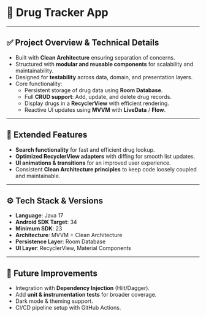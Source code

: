 # 💊 Drug Tracker App

---

## ✅ Project Overview & Technical Details
- Built with **Clean Architecture** ensuring separation of concerns.
- Structured with **modular and reusable components** for scalability and maintainability.
- Designed for **testability** across data, domain, and presentation layers.
- Core functionality:
  - Persistent storage of drug data using **Room Database**.
  - Full **CRUD support**: Add, update, and delete drug records.
  - Display drugs in a **RecyclerView** with efficient rendering.
  - Reactive UI updates using **MVVM** with **LiveData** / **Flow**.

---

## 🎁 Extended Features
- **Search functionality** for fast and efficient drug lookup.
- **Optimized RecyclerView adapters** with diffing for smooth list updates.
- **UI animations & transitions** for an improved user experience.
- Consistent **Clean Architecture principles** to keep code loosely coupled and maintainable.

---

## ⚙️ Tech Stack & Versions
- **Language**: Java 17  
- **Android SDK Target**: 34  
- **Minimum SDK**: 23  
- **Architecture**: MVVM + Clean Architecture  
- **Persistence Layer**: Room Database  
- **UI Layer**: RecyclerView, Material Components  

---

## 🚀 Future Improvements
- Integration with **Dependency Injection** (Hilt/Dagger).  
- Add **unit & instrumentation tests** for broader coverage.  
- Dark mode & theming support.  
- CI/CD pipeline setup with GitHub Actions.  
